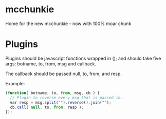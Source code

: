 mcchunkie
=========

Home for the new mcchunkie - now with 100% moar chunk

Plugins
=======

Plugins should be javascript functions wrapped in (); and should take
five args: botname, to, from, msg and callback.

The callback should be passed null, to, from, and resp.

Example:

````javascript
(function( botname, to, from, msg, cb ) {
  // Plugin to reverse every msg that is passed in.
  var resp = msg.split("").reverse().join("");
  cb.call( null, to, from, resp );
});
````
